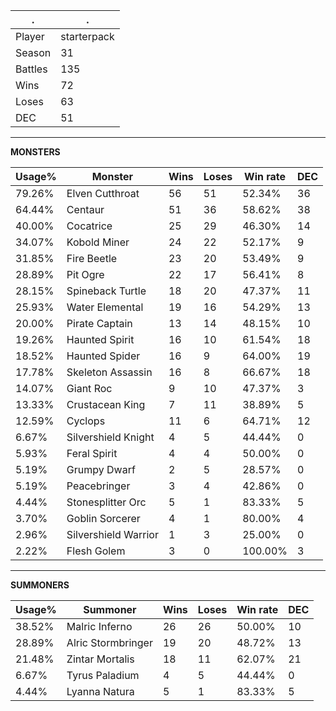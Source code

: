 .|.
|-|-
Player|starterpack
Season|31
Battles|135
Wins|72
Loses|63
DEC|51

---
**MONSTERS**

Usage%|Monster|Wins|Loses|Win rate|DEC|
-|-|-|-|-|-|
79.26%|Elven Cutthroat|56|51|52.34%|36|
64.44%|Centaur|51|36|58.62%|38|
40.00%|Cocatrice|25|29|46.30%|14|
34.07%|Kobold Miner|24|22|52.17%|9|
31.85%|Fire Beetle|23|20|53.49%|9|
28.89%|Pit Ogre|22|17|56.41%|8|
28.15%|Spineback Turtle|18|20|47.37%|11|
25.93%|Water Elemental|19|16|54.29%|13|
20.00%|Pirate Captain|13|14|48.15%|10|
19.26%|Haunted Spirit|16|10|61.54%|18|
18.52%|Haunted Spider|16|9|64.00%|19|
17.78%|Skeleton Assassin|16|8|66.67%|18|
14.07%|Giant Roc|9|10|47.37%|3|
13.33%|Crustacean King|7|11|38.89%|5|
12.59%|Cyclops|11|6|64.71%|12|
6.67%|Silvershield Knight|4|5|44.44%|0|
5.93%|Feral Spirit|4|4|50.00%|0|
5.19%|Grumpy Dwarf|2|5|28.57%|0|
5.19%|Peacebringer|3|4|42.86%|0|
4.44%|Stonesplitter Orc|5|1|83.33%|5|
3.70%|Goblin Sorcerer|4|1|80.00%|4|
2.96%|Silvershield Warrior|1|3|25.00%|0|
2.22%|Flesh Golem|3|0|100.00%|3|

---
**SUMMONERS**

Usage%|Summoner|Wins|Loses|Win rate|DEC|
-|-|-|-|-|-|
38.52%|Malric Inferno|26|26|50.00%|10|
28.89%|Alric Stormbringer|19|20|48.72%|13|
21.48%|Zintar Mortalis|18|11|62.07%|21|
6.67%|Tyrus Paladium|4|5|44.44%|0|
4.44%|Lyanna Natura|5|1|83.33%|5|
